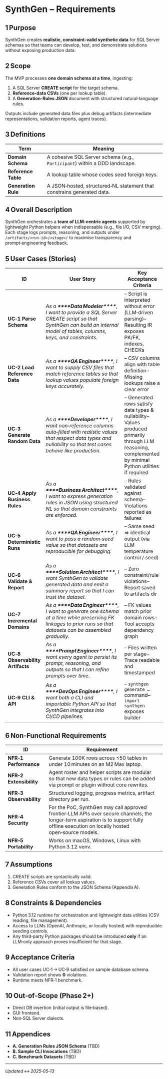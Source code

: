 # SynthGen – Requirements

## 1 Purpose

SynthGen creates **realistic, constraint‑valid synthetic data** for SQL Server schemas so that teams can develop, test, and demonstrate solutions without exposing production data.

## 2 Scope

The MVP processes **one domain schema at a time**, ingesting:

1. A SQL Server **CREATE script** for the target schema.
2. **Reference‑data CSVs** (one per lookup table).
3. A **Generation‑Rules JSON** document with structured natural‑language rules.

Outputs include generated data files plus debug artifacts (intermediate representations, validation reports, agent traces).

## 3 Definitions

| Term                | Meaning                                                                    |
| ------------------- | -------------------------------------------------------------------------- |
| **Domain Schema**   | A cohesive SQL Server schema (e.g., `Participant`) within a DDD landscape. |
| **Reference Table** | A lookup table whose codes seed foreign keys.                              |
| **Generation Rule** | A JSON‑hosted, structured‑NL statement that constrains generated data.     |

## 4 Overall Description

SynthGen orchestrates a **team of LLM‑centric agents** supported by lightweight Python helpers when indispensable (e.g., file I/O, CSV merging). Each stage logs prompts, reasoning, and outputs under `/artifacts/<run‑id>/<stage>/` to maximise transparency and prompt‑engineering feedback.

## 5 User Cases (Stories)

| ID                               | User Story                                                                                                                                                                                  | Key Acceptance Criteria                                                                                                                                  |
| -------------------------------- | ------------------------------------------------------------------------------------------------------------------------------------------------------------------------------------------- | -------------------------------------------------------------------------------------------------------------------------------------------------------- |
| **UC‑1 Parse Schema**            | _As a **\*\*\*\***Data Modeler**\*\*\*\***, I want to provide a SQL Server CREATE script so that SynthGen can build an internal model of tables, columns, keys, and constraints._           | – Script is interpreted without error (LLM‑driven parsing)– Resulting IR exposes PK/FK, indexes, CHECKs                                                  |
| **UC‑2 Load Reference Data**     | _As a **\*\*\*\***QA Engineer**\*\*\*\***, I want to supply CSV files that match reference tables so that lookup values populate foreign keys accurately._                                  | – CSV columns align with table definition– Missing lookups raise a clear error                                                                           |
| **UC‑3 Generate Random Data**    | _As a **\*\*\*\***Developer**\*\*\*\***, I want non‑reference columns auto‑filled with realistic values that respect data types and nullability so that test cases behave like production._ | – Generated rows satisfy data types & nullability– Values produced primarily through LLM reasoning, complemented by minimal Python utilities if required |
| **UC‑4 Apply Business Rules**    | _As a **\*\*\*\***Business Architect**\*\*\*\***, I want to express generation rules in JSON using structured NL so that domain constraints are enforced._                                  | – Rules validated against schema– Violations reported as failures                                                                                        |
| **UC‑5 Deterministic Runs**      | _As a **\*\*\*\***QA Engineer**\*\*\*\***, I want to pass a random‑seed value so that datasets are reproducible for debugging._                                                             | – Same seed ⇒ identical output (via LLM temperature control / seed)                                                                                      |
| **UC‑6 Validate & Report**       | _As a **\*\*\*\***Solution Architect**\*\*\*\***, I want SynthGen to validate generated data and emit a summary report so that I can trust the dataset._                                    | – Zero constraint/rule violations– Report saved to artifacts dir                                                                                         |
| **UC‑7 Incremental Domains**     | _As a **\*\*\*\***Data Engineer**\*\*\*\***, I want to generate one schema at a time while preserving FK linkages to prior runs so that datasets can be assembled gradually._               | – FK values match prior domain rows– Tool accepts dependency graph                                                                                       |
| **UC‑8 Observability Artifacts** | _As a **\*\*\*\***Prompt Engineer**\*\*\*\***, I want every agent to persist its prompt, reasoning, and outputs so that I can refine prompts over time._                                    | – Files written per stage– Trace readable and timestamped                                                                                                |
| **UC‑9 CLI & API**               | _As a **\*\*\*\***DevOps Engineer**\*\*\*\***, I want both a CLI and importable Python API so that SynthGen integrates into CI/CD pipelines._                                               | – `synthgen generate …` command– `import synthgen` exposes builder                                                                                       |

## 6 Non‑Functional Requirements

| ID                      | Requirement                                                                                                                                                                            |     |
| ----------------------- | -------------------------------------------------------------------------------------------------------------------------------------------------------------------------------------- | --- |
| **NFR‑1 Performance**   | Generate 100K rows across ≤50 tables in under 10 minutes on an M2 Max laptop.                                                                                                          |     |
| **NFR‑2 Extensibility** | Agent roster and helper scripts are modular so that new data types or rules can be added via prompt or plugin without core rewrites.                                                   |     |
| **NFR‑3 Observability** | Structured logging, progress metrics, artifact directory per run.                                                                                                                      |     |
| **NFR‑4 Security**      | For the PoC, SynthGen may call approved frontier‑LLM APIs over secure channels; the longer‑term aspiration is to support fully offline execution on locally hosted open‑source models. |     |
| **NFR‑5 Portability**   | Works on macOS, Windows, Linux with Python 3.12 venv.                                                                                                                                  |     |

## 7 Assumptions

1. CREATE scripts are syntactically valid.
2. Reference CSVs cover all lookup values.
3. Generation Rules conform to the JSON Schema (Appendix A).

## 8 Constraints & Dependencies

- Python 3.12 runtime for orchestration and lightweight data utilities (CSV reading, file management).
- Access to LLMs (OpenAI, Anthropic, or locally hosted) with reproducible seeding controls.
- Any third‑party Python packages should be introduced **only** if an LLM‑only approach proves insufficient for that stage.

## 9 Acceptance Criteria

- All user cases UC‑1 → UC‑9 satisfied on sample database schema.
- Validation report shows **0** violations.
- Runtime meets NFR‑1 benchmark.

## 10 Out‑of‑Scope (Phase 2+)

- Direct DB insertion (initial output is file‑based).
- GUI frontend.
- Non‑SQL Server dialects.

## 11 Appendices

- **A. Generation Rules JSON Schema** (TBD)
- **B. Sample CLI Invocations** (TBD)
- **C. Benchmark Datasets** (TBD)

---

_Updated ↔ 2025‑05‑13_

